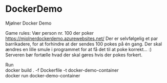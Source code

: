 # DockerDemo
Mjølner Docker Demo

Game rules: 
Vær person nr. 100 der poker https://mjolnerdockerdemo.azurewebsites.net/
Der er selvfølgelig et par barrikadere, for at forhindre at der sendes 100 pokes på én gang.
Der skal ændres en lille smule i programmet for at få det til at poke korrekt... :)
Serveren bør fortælle hvad der skal gøres hvis der pokes forkert.


Run  
docker build . -f Dockerfile -t docker-demo-container  
docker run docker-demo-container  
